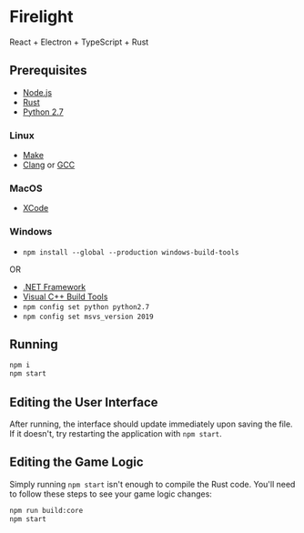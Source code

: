 # Firelight

React + Electron + TypeScript + Rust

## Prerequisites

- [Node.js](https://nodejs.org)
- [Rust](https://www.rust-lang.org/tools/install)
- [Python 2.7](https://www.python.org/download/releases/2.7/)

### Linux

- [Make](https://www.gnu.org/software/make/)
- [Clang](https://clang.llvm.org/) or [GCC](http://gcc.gnu.org)

### MacOS

- [XCode](https://developer.apple.com/xcode/download/)

### Windows

- `npm install --global --production windows-build-tools`

OR

- [.NET Framework](http://www.microsoft.com/en-us/download/details.aspx?id=40773)
- [Visual C++ Build Tools](https://visualstudio.microsoft.com/downloads/#build-tools-for-visual-studio-2019)
- `npm config set python python2.7`
- `npm config set msvs_version 2019`

## Running

```bash
npm i
npm start
```

## Editing the User Interface

After running, the interface should update immediately upon saving the file.
If it doesn't, try restarting the application with `npm start`.

## Editing the Game Logic

Simply running `npm start` isn't enough to compile the Rust code.
You'll need to follow these steps to see your game logic changes:

```bash
npm run build:core
npm start
```
